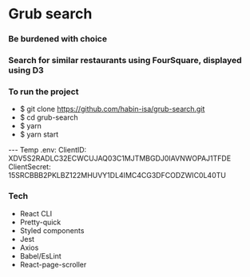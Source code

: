 # Grub search

### Be burdened with choice

### Search for similar restaurants using FourSquare, displayed using D3

### To run the project

- \$ git clone https://github.com/habin-isa/grub-search.git
- \$ cd grub-search
- \$ yarn
- \$ yarn start

--- Temp .env:
ClientID: XDV5S2RADLC32ECWCUJAQ03C1MJTMBGDJ0IAVNWOPAJ1TFDE
ClientSecret: 15SRCBBB2PKLBZ122MHUVY1DL4IMC4CG3DFCODZWIC0L40TU

### Tech

- React CLI
- Pretty-quick
- Styled components
- Jest
- Axios
- Babel/EsLint
- React-page-scroller
